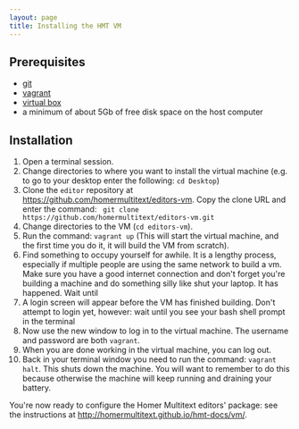 ```yaml
---
layout: page
title: Installing the HMT VM
---
```


## Prerequisites

- [git](../install-git)
- [vagrant](https://www.vagrantup.com/)
- [virtual box](https://www.virtualbox.org/)
- a minimum of about 5Gb of free disk space on the host computer


## Installation ##


1. Open a terminal session.
2. Change directories to where you want to install the virtual machine (e.g. to go to your desktop enter the following: `cd Desktop`)
3. Clone the `editor` repository at <https://github.com/homermultitext/editors-vm>. Copy the clone URL and enter the command:   ` git clone https://github.com/homermultitext/editors-vm.git`
4. Change directories to the VM (`cd editors-vm`).
5. Run the command: `vagrant up` (This will start the virtual machine, and the first time you do it, it will build the VM from scratch).
6. Find something to occupy yourself for awhile. It is a lengthy process, especially if multiple people are using the same network to build a vm. Make sure you have a good internet connection and don't forget you're building a machine and do something silly like shut your laptop. It has happened.  Wait until
7. A login screen will appear before the VM has finished building. Don't attempt to login yet, however: wait until you see your bash shell prompt in the terminal
8. Now use the new window to log in to the virtual machine.  The username and password are both `vagrant`.
8. When you are done working in the virtual machine, you can log out.
9. Back in your terminal window you need to run the command: `vagrant halt`. This shuts down the machine. You will want to remember to do this because otherwise the machine will keep running and draining your battery.


You're now ready to configure the Homer Multitext editors' package: see the instructions at <http://homermultitext.github.io/hmt-docs/vm/>.

